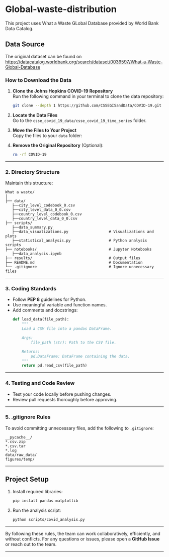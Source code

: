 # Global-waste-distribution

This project uses What a Waste GLobal Database provided by World Bank Data Catalog.

## **Data Source**
The original dataset can be found on https://datacatalog.worldbank.org/search/dataset/0039597/What-a-Waste-Global-Database

### **How to Download the Data**

1. **Clone the Johns Hopkins COVID-19 Repository**  
   Run the following command in your terminal to clone the data repository:
   ```bash
   git clone --depth 1 https://github.com/CSSEGISandData/COVID-19.git

2. **Locate the Data Files**  
   Go to the `csse_covid_19_data/csse_covid_19_time_series` folder. 

3. **Move the Files to Your Project**  
   Copy the files to your `data` folder:

4. **Remove the Original Repository** (Optional):
   ```bash
   rm -rf COVID-19
   ```

---
### **2. Directory Structure**
Maintain this structure:
```
What a waste/
│
├── data/
   ├──city_level_codebook_0.csv
   ├──city_level_data_0_0.csv
   ├──country_level_codebook_0.csv
   ├──country_level_data_0_0.csv                        
├── scripts/
   ├──data_summary.py
   ├──data_visualizations.py                  # Visualizations and plots
   ├──statistical_analysis.py                 # Python analysis scripts
├── notebooks/                                # Jupyter Notebooks
   ├──data_analysis.ipynb                                               
├── results/                                  # Output files
├── README.md                                 # Documentation
└── .gitignore                                # Ignore unnecessary files
```
---
### **3. Coding Standards**
- Follow **PEP 8** guidelines for Python.
- Use meaningful variable and function names.
- Add comments and docstrings:
   ```python
   def load_data(file_path):
       """
       Load a CSV file into a pandas DataFrame.

       Args:
           file_path (str): Path to the CSV file.

       Returns:
           pd.DataFrame: DataFrame containing the data.
       """
       return pd.read_csv(file_path)
   ```
---

### **4. Testing and Code Review**
- Test your code locally before pushing changes.
- Review pull requests thoroughly before approving.

---

### **5. .gitignore Rules**
To avoid committing unnecessary files, add the following to `.gitignore`:
```
__pycache__/
*.csv.zip
*.csv.tar
*.log
data/raw_data/
figures/temp/
```

---

## **Project Setup**
1. Install required libraries:
   ```bash
   pip install pandas matplotlib
   ```

2. Run the analysis script:
   ```bash
   python scripts/covid_analysis.py
   ```

---

By following these rules, the team can work collaboratively, efficiently, and without conflicts. For any questions or issues, please open a **GitHub Issue** or reach out to the team.

---
